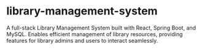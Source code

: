 # library-management-system
A full-stack Library Management System built with React, Spring Boot, and MySQL. Enables efficient management of library resources, providing features for library admins and users to interact seamlessly.
